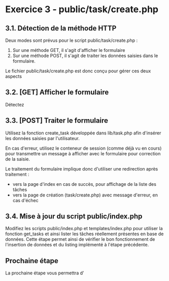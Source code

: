 # Exercice 3 - public/task/create.php

## 3.1. Détection de la méthode HTTP

Deux modes sont prévus pour le script public/task/create.php :

1. Sur une méthode GET, il s'agit d'afficher le formulaire
2. Sur une méthode POST, il s'agit de traiter les données saisies dans le formulaire.

Le fichier public/task/create.php est donc conçu pour gérer ces deux aspects

## 3.2. [GET] Afficher le formulaire

Détectez

## 3.3. [POST] Traiter le formulaire

Utilisez la fonction create_task développée dans lib/task.php afin d'insérer les
données saisies par l'utilisateur.

En cas d'erreur, utilisez le conteneur de session (comme déjà vu en cours) pour
transmettre un message à afficher avec le formulaire pour correction de la saisie.

Le traitement du formulaire implique donc d'utiliser une redirection après traitement :

- vers la page d'index en cas de succès, pour affichage de la liste des tâches
- vers la page de création (task/create.php) avec message d'erreur, en cas d'échec

## 3.4. Mise à jour du script public/index.php

Modifiez les scripts public/index.php et templates/index.php pour utiliser la
fonction get_tasks et ainsi lister les tâches réellement présentes en base de
données. Cette étape permet ainsi de vérifier le bon fonctionnement de l'insertion
de données et du listing implémenté à l'étape précédente.

## Prochaine étape

La prochaine étape vous permettra d'
